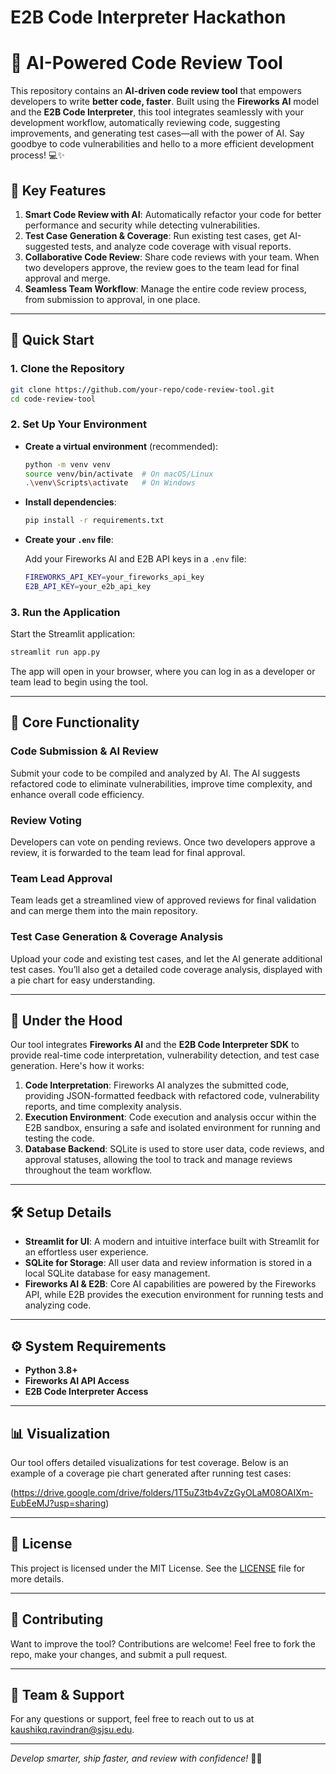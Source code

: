 # E2B Code Interpreter Hackathon

# 🚀 AI-Powered Code Review Tool

This repository contains an **AI-driven code review tool** that empowers developers to write **better code, faster**. Built using the **Fireworks AI** model and the **E2B Code Interpreter**, this tool integrates seamlessly with your development workflow, automatically reviewing code, suggesting improvements, and generating test cases—all with the power of AI. Say goodbye to code vulnerabilities and hello to a more efficient development process! 💻✨

## 🌟 Key Features

1. **Smart Code Review with AI**: Automatically refactor your code for better performance and security while detecting vulnerabilities.
2. **Test Case Generation & Coverage**: Run existing test cases, get AI-suggested tests, and analyze code coverage with visual reports.
3. **Collaborative Code Review**: Share code reviews with your team. When two developers approve, the review goes to the team lead for final approval and merge.
4. **Seamless Team Workflow**: Manage the entire code review process, from submission to approval, in one place.

---

## 🚀 Quick Start

### 1. Clone the Repository

```bash
git clone https://github.com/your-repo/code-review-tool.git
cd code-review-tool
```

### 2. Set Up Your Environment

- **Create a virtual environment** (recommended):
  
  ```bash
  python -m venv venv
  source venv/bin/activate  # On macOS/Linux
  .\venv\Scripts\activate   # On Windows
  ```

- **Install dependencies**:

  ```bash
  pip install -r requirements.txt
  ```

- **Create your `.env` file**:

  Add your Fireworks AI and E2B API keys in a `.env` file:

  ```bash
  FIREWORKS_API_KEY=your_fireworks_api_key
  E2B_API_KEY=your_e2b_api_key
  ```

### 3. Run the Application

Start the Streamlit application:

```bash
streamlit run app.py
```

The app will open in your browser, where you can log in as a developer or team lead to begin using the tool.

---

## 🔧 Core Functionality

### Code Submission & AI Review
Submit your code to be compiled and analyzed by AI. The AI suggests refactored code to eliminate vulnerabilities, improve time complexity, and enhance overall code efficiency.

### Review Voting
Developers can vote on pending reviews. Once two developers approve a review, it is forwarded to the team lead for final approval.

### Team Lead Approval
Team leads get a streamlined view of approved reviews for final validation and can merge them into the main repository.

### Test Case Generation & Coverage Analysis
Upload your code and existing test cases, and let the AI generate additional test cases. You’ll also get a detailed code coverage analysis, displayed with a pie chart for easy understanding.

---

## 🧠 Under the Hood

Our tool integrates **Fireworks AI** and the **E2B Code Interpreter SDK** to provide real-time code interpretation, vulnerability detection, and test case generation. Here's how it works:

1. **Code Interpretation**: Fireworks AI analyzes the submitted code, providing JSON-formatted feedback with refactored code, vulnerability reports, and time complexity analysis.
2. **Execution Environment**: Code execution and analysis occur within the E2B sandbox, ensuring a safe and isolated environment for running and testing the code.
3. **Database Backend**: SQLite is used to store user data, code reviews, and approval statuses, allowing the tool to track and manage reviews throughout the team workflow.

---

## 🛠️ Setup Details

- **Streamlit for UI**: A modern and intuitive interface built with Streamlit for an effortless user experience.
- **SQLite for Storage**: All user data and review information is stored in a local SQLite database for easy management.
- **Fireworks AI & E2B**: Core AI capabilities are powered by the Fireworks API, while E2B provides the execution environment for running tests and analyzing code.

---

## ⚙️ System Requirements

- **Python 3.8+**
- **Fireworks AI API Access**
- **E2B Code Interpreter Access**

---

## 📊 Visualization

Our tool offers detailed visualizations for test coverage. Below is an example of a coverage pie chart generated after running test cases:

(https://drive.google.com/drive/folders/1T5uZ3tb4vZzGyOLaM08OAIXm-EubEeMJ?usp=sharing)

---

## 📝 License

This project is licensed under the MIT License. See the [LICENSE](LICENSE) file for more details.

---

## 🤝 Contributing

Want to improve the tool? Contributions are welcome! Feel free to fork the repo, make your changes, and submit a pull request.

---

## 👥 Team & Support

For any questions or support, feel free to reach out to us at [kaushikq.ravindran@sjsu.edu](mailto:kaushikq.ravindran@sjsu.edu).

---

_Develop smarter, ship faster, and review with confidence!_ 🧑‍💻
